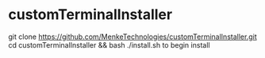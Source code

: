 # customTerminalInstaller


git clone https://github.com/MenkeTechnologies/customTerminalInstaller.git
cd customTerminalInstaller && bash ./install.sh to begin install


